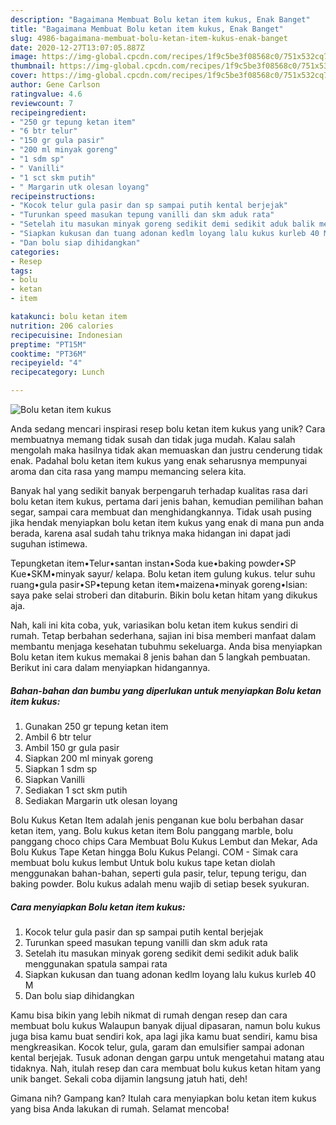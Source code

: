 ```yaml
---
description: "Bagaimana Membuat Bolu ketan item kukus, Enak Banget"
title: "Bagaimana Membuat Bolu ketan item kukus, Enak Banget"
slug: 4986-bagaimana-membuat-bolu-ketan-item-kukus-enak-banget
date: 2020-12-27T13:07:05.887Z
image: https://img-global.cpcdn.com/recipes/1f9c5be3f08568c0/751x532cq70/bolu-ketan-item-kukus-foto-resep-utama.jpg
thumbnail: https://img-global.cpcdn.com/recipes/1f9c5be3f08568c0/751x532cq70/bolu-ketan-item-kukus-foto-resep-utama.jpg
cover: https://img-global.cpcdn.com/recipes/1f9c5be3f08568c0/751x532cq70/bolu-ketan-item-kukus-foto-resep-utama.jpg
author: Gene Carlson
ratingvalue: 4.6
reviewcount: 7
recipeingredient:
- "250 gr tepung ketan item"
- "6 btr telur"
- "150 gr gula pasir"
- "200 ml minyak goreng"
- "1 sdm sp"
- " Vanilli"
- "1 sct skm putih"
- " Margarin utk olesan loyang"
recipeinstructions:
- "Kocok telur gula pasir dan sp sampai putih kental berjejak"
- "Turunkan speed masukan tepung vanilli dan skm aduk rata"
- "Setelah itu masukan minyak goreng sedikit demi sedikit aduk balik menggunakan spatula sampai rata"
- "Siapkan kukusan dan tuang adonan kedlm loyang lalu kukus kurleb 40 M"
- "Dan bolu siap dihidangkan"
categories:
- Resep
tags:
- bolu
- ketan
- item

katakunci: bolu ketan item 
nutrition: 206 calories
recipecuisine: Indonesian
preptime: "PT15M"
cooktime: "PT36M"
recipeyield: "4"
recipecategory: Lunch

---
```



![Bolu ketan item kukus](https://img-global.cpcdn.com/recipes/1f9c5be3f08568c0/751x532cq70/bolu-ketan-item-kukus-foto-resep-utama.jpg)

Anda sedang mencari inspirasi resep bolu ketan item kukus yang unik? Cara membuatnya memang tidak susah dan tidak juga mudah. Kalau salah mengolah maka hasilnya tidak akan memuaskan dan justru cenderung tidak enak. Padahal bolu ketan item kukus yang enak seharusnya mempunyai aroma dan cita rasa yang mampu memancing selera kita.

Banyak hal yang sedikit banyak berpengaruh terhadap kualitas rasa dari bolu ketan item kukus, pertama dari jenis bahan, kemudian pemilihan bahan segar, sampai cara membuat dan menghidangkannya. Tidak usah pusing jika hendak menyiapkan bolu ketan item kukus yang enak di mana pun anda berada, karena asal sudah tahu triknya maka hidangan ini dapat jadi suguhan istimewa.

Tepungketan item•Telur•santan instan•Soda kue•baking powder•SP Kue•SKM•minyak sayur/ kelapa. Bolu ketan item gulung kukus. telur suhu ruang•gula pasir•SP•tepung ketan item•maizena•minyak goreng•Isian: saya pake selai stroberi dan ditaburin. Bikin bolu ketan hitam yang dikukus aja.


Nah, kali ini kita coba, yuk, variasikan bolu ketan item kukus sendiri di rumah. Tetap berbahan sederhana, sajian ini bisa memberi manfaat dalam membantu menjaga kesehatan tubuhmu sekeluarga. Anda bisa menyiapkan Bolu ketan item kukus memakai 8 jenis bahan dan 5 langkah pembuatan. Berikut ini cara dalam menyiapkan hidangannya.

<!--inarticleads1-->

##### Bahan-bahan dan bumbu yang diperlukan untuk menyiapkan Bolu ketan item kukus:

1. Gunakan 250 gr tepung ketan item
1. Ambil 6 btr telur
1. Ambil 150 gr gula pasir
1. Siapkan 200 ml minyak goreng
1. Siapkan 1 sdm sp
1. Siapkan  Vanilli
1. Sediakan 1 sct skm putih
1. Sediakan  Margarin utk olesan loyang


Bolu Kukus Ketan Item adalah jenis penganan kue bolu berbahan dasar ketan item, yang. Bolu kukus ketan item Bolu panggang marble, bolu panggang choco chips Cara Membuat Bolu Kukus Lembut dan Mekar, Ada Bolu Kukus Tape Ketan hingga Bolu Kukus Pelangi. COM - Simak cara membuat bolu kukus lembut Untuk bolu kukus tape ketan diolah menggunakan bahan-bahan, seperti gula pasir, telur, tepung terigu, dan baking powder. Bolu kukus adalah menu wajib di setiap besek syukuran. 

<!--inarticleads2-->

##### Cara menyiapkan Bolu ketan item kukus:

1. Kocok telur gula pasir dan sp sampai putih kental berjejak
1. Turunkan speed masukan tepung vanilli dan skm aduk rata
1. Setelah itu masukan minyak goreng sedikit demi sedikit aduk balik menggunakan spatula sampai rata
1. Siapkan kukusan dan tuang adonan kedlm loyang lalu kukus kurleb 40 M
1. Dan bolu siap dihidangkan


Kamu bisa bikin yang lebih nikmat di rumah dengan resep dan cara membuat bolu kukus Walaupun banyak dijual dipasaran, namun bolu kukus juga bisa kamu buat sendiri kok, apa lagi jika kamu buat sendiri, kamu bisa mengkreasikan. Kocok telur, gula, garam dan emulsifier sampai adonan kental berjejak. Tusuk adonan dengan garpu untuk mengetahui matang atau tidaknya. Nah, itulah resep dan cara membuat bolu kukus ketan hitam yang unik banget. Sekali coba dijamin langsung jatuh hati, deh! 

Gimana nih? Gampang kan? Itulah cara menyiapkan bolu ketan item kukus yang bisa Anda lakukan di rumah. Selamat mencoba!
